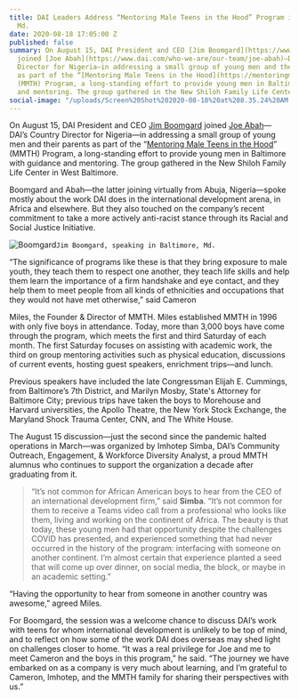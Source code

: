```yaml
---
title: DAI Leaders Address “Mentoring Male Teens in the Hood” Program in Baltimore,
  Md.
date: 2020-08-18 17:05:00 Z
published: false
summary: On August 15, DAI President and CEO [Jim Boomgard](https://www.dai.com/who-we-are/leadership/james-boomgard)
  joined [Joe Abah](https://www.dai.com/who-we-are/our-team/joe-abah)—DAI’s Country
  Director for Nigeria—in addressing a small group of young men and their parents
  as part of the “[Mentoring Male Teens in the Hood](https://mentoringmaleteens.org/)”
  (MMTH) Program, a long-standing effort to provide young men in Baltimore with guidance
  and mentoring. The group gathered in the New Shiloh Family Life Center in West Baltimore.
social-image: "/uploads/Screen%20Shot%202020-08-18%20at%208.35.24%20AM.png"
---
```


On August 15, DAI President and CEO [Jim Boomgard](https://www.dai.com/who-we-are/leadership/james-boomgard) joined [Joe Abah](https://www.dai.com/who-we-are/our-team/joe-abah)—DAI’s Country Director for Nigeria—in addressing a small group of young men and their parents as part of the “[Mentoring Male Teens in the Hood](https://mentoringmaleteens.org/)” (MMTH) Program, a long-standing effort to provide young men in Baltimore with guidance and mentoring. The group gathered in the New Shiloh Family Life Center in West Baltimore.

<!--more-->

Boomgard and Abah—the latter joining virtually from Abuja, Nigeria—spoke mostly about the work DAI does in the international development arena, in Africa and elsewhere. But they also touched on the company’s recent commitment to take a more actively anti-racist stance through its Racial and Social Justice Initiative.

![Boomgard](/uploads/Screen%20Shot%202020-08-18%20at%208.35.24%20AM.png)`Jim Boomgard, speaking in Baltimore, Md.`

“The significance of programs like these is that they bring exposure to male youth, they teach them to respect one another, they teach life skills and help them learn the importance of a firm handshake and eye contact, and they help them to meet people from all kinds of ethnicities and occupations that they would not have met otherwise,” said Cameron 

Miles, the Founder & Director of MMTH.
Miles established MMTH in 1996 with only five boys in attendance. Today, more than 3,000 boys have come through the program, which meets the first and third Saturday of each month. The first Saturday focuses on assisting with academic work, the third on group mentoring activities such as physical education, discussions of current events, hosting guest speakers, enrichment trips—and lunch. 

Previous speakers have included the late Congressman Elijah E. Cummings, from Baltimore’s 7th District, and Marilyn Mosby, State's Attorney for Baltimore City; previous trips have taken the boys to Morehouse and Harvard universities, the Apollo Theatre, the New York Stock Exchange, the Maryland Shock Trauma Center, CNN, and The White House.

The August 15 discussion—just the second since the pandemic halted operations in March—was organized by Imhotep Simba, DAI’s Community Outreach, Engagement, & Workforce Diversity Analyst, a proud MMTH alumnus who continues to support the organization a decade after graduating from it. 

> “It’s not common for African American boys to hear from the CEO of an international development firm,” said **Simba**. “It’s not common for them to receive a Teams video call from a professional who looks like them, living and working on the continent of Africa. The beauty is that today, these young men had that opportunity despite the challenges COVID has presented, and experienced something that had never occurred in the history of the program: interfacing with someone on another continent. I’m almost certain that experience planted a seed that will come up over dinner, on social media, the block, or maybe in an academic setting.” 

“Having the opportunity to hear from someone in another country was awesome,” agreed Miles.

For Boomgard, the session was a welcome chance to discuss DAI’s work with teens for whom international development is unlikely to be top of mind, and to reflect on how some of the work DAI does overseas may shed light on challenges closer to home. “It was a real privilege for Joe and me to meet Cameron and the boys in this program,” he said. “The journey we have embarked on as a company is very much about learning, and I’m grateful to Cameron, Imhotep, and the MMTH family for sharing their perspectives with us.” 


